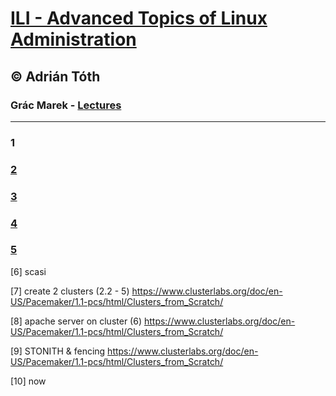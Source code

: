 # [ILI - Advanced Topics of Linux Administration](https://www.fit.vutbr.cz/study/courses/index.php.en?id=12162)
## © Adrián Tóth
### Grác Marek - [Lectures](http://tinyurl.com/redhat-ili)


---


### 1
### [2](https://github.com/europ/VUTBR-FIT-ILI/blob/master/2.md)
### [3](https://github.com/europ/VUTBR-FIT-ILI/blob/master/3.md)
### [4](https://github.com/europ/VUTBR-FIT-ILI/blob/master/4.md)
### [5](https://github.com/europ/VUTBR-FIT-ILI/blob/master/5.md)

[6] scasi

[7] create 2 clusters (2.2 - 5)
https://www.clusterlabs.org/doc/en-US/Pacemaker/1.1-pcs/html/Clusters_from_Scratch/

[8] apache server on cluster (6)
https://www.clusterlabs.org/doc/en-US/Pacemaker/1.1-pcs/html/Clusters_from_Scratch/

[9] STONITH & fencing
https://www.clusterlabs.org/doc/en-US/Pacemaker/1.1-pcs/html/Clusters_from_Scratch/

[10]
now
